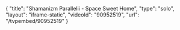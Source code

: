 {
    "title": "Shamanizm Parallelii - Space Sweet Home",
    "type": "solo",
    "layout": "iframe-static",
    "videoId": "90952519",
    "url": "\/tvpembed\/90952519"
}